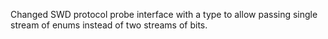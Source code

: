 Changed SWD protocol probe interface with a type to allow passing single stream of enums instead of two streams of bits.
